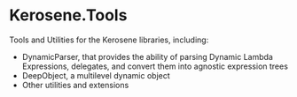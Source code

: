 # Kerosene.Tools
Tools and Utilities for the Kerosene libraries, including:
- DynamicParser, that provides the ability of parsing Dynamic Lambda Expressions, delegates, and convert them into agnostic expression trees
- DeepObject, a multilevel dynamic object
- Other utilities and extensions
